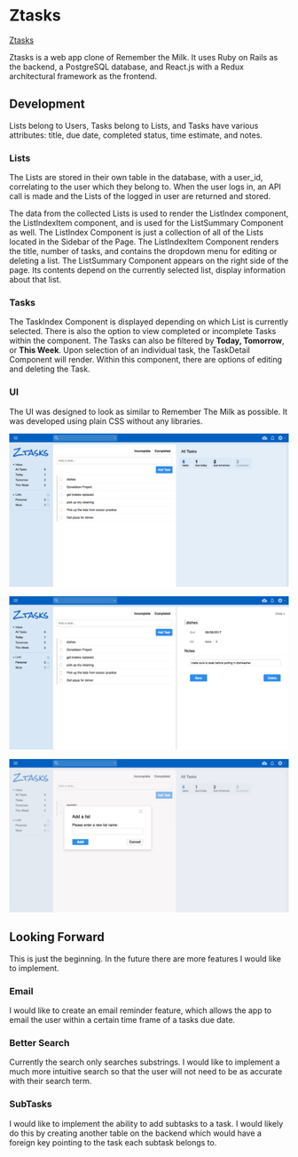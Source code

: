 # Ztasks

[Ztasks](http://ztasks.herokuapp.com)

Ztasks is a web app clone of Remember the Milk. It uses Ruby on Rails as the backend, a PostgreSQL database, and React.js with a Redux architectural framework as the frontend.

## Development

Lists belong to Users, Tasks belong to Lists, and Tasks have various attributes: title, due date, completed status, time estimate, and notes.

### Lists

The Lists are stored in their own table in the database, with a user_id, correlating to the user which they belong to. When the user logs in, an API call is made and the Lists of the logged in user are returned and stored.

The data from the collected Lists is used to render the ListIndex component, the ListIndexItem component, and is used for the ListSummary Component as well.
The ListIndex Component is just a collection of all of the Lists located in the Sidebar of the Page.
The ListIndexItem Component renders the title, number of tasks, and contains the dropdown menu for editing or deleting a list.
The ListSummary Component appears on the right side of the page. Its contents depend on the currently selected list, display information about that list.

### Tasks


The TaskIndex Component is displayed depending on which List is currently selected. There is also the option to view completed or incomplete Tasks within the component.
The Tasks can also be filtered by **Today, Tomorrow**, or **This Week**.
Upon selection of an individual task, the TaskDetail Component will render. Within this component, there are options of editing and deleting the Task.

### UI

The UI was designed to look as similar to Remember The Milk as possible. It was developed using plain CSS without any libraries.

![Tasks Index with List Summary](./docs/screenshots/task_index_with_list_summary.png)

![Task Index With Task Detail](./docs/screenshots/task_index_with_task_detail.png)

![New List Modal](./docs/screenshots/new_list_modal.png)

## Looking Forward

This is just the beginning. In the future there are more features I would like to implement.

### Email

I would like to create an email reminder feature, which allows the app to email the user within a certain time frame of a tasks due date.

### Better Search

Currently the search only searches substrings. I would like to implement a much more intuitive search so that the user will not need to be as accurate with their search term.

### SubTasks

I would like to implement the ability to add subtasks to a task. I would likely do this by creating another table on the backend which would have a foreign key pointing to the task each subtask belongs to.
